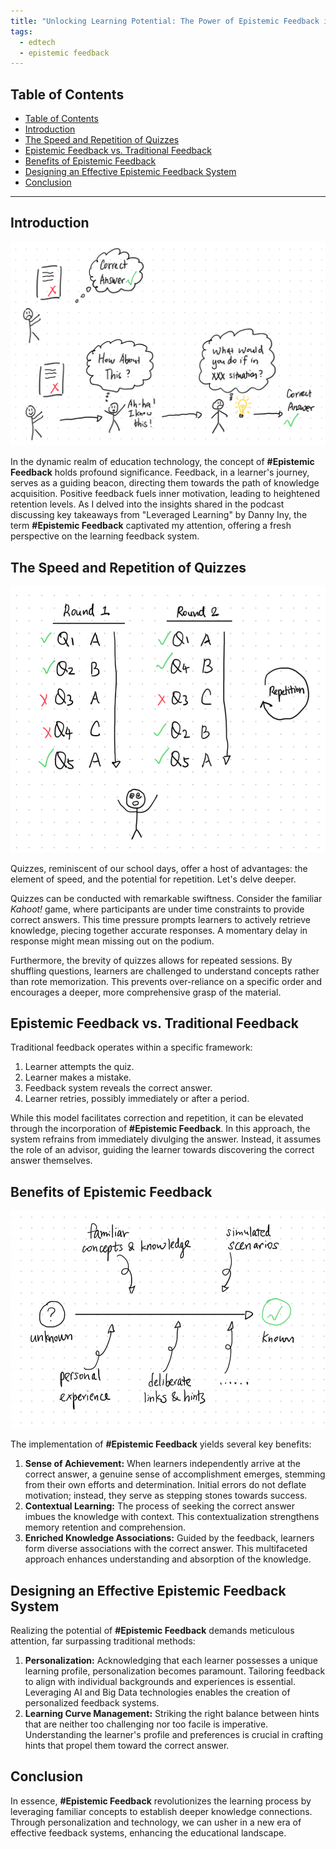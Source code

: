 ```yaml
---
title: "Unlocking Learning Potential: The Power of Epistemic Feedback in Education"
tags:
  - edtech
  - epistemic feedback
---
```


## Table of Contents

- [Table of Contents](#table-of-contents)
- [Introduction](#introduction)
- [The Speed and Repetition of Quizzes](#the-speed-and-repetition-of-quizzes)
- [Epistemic Feedback vs. Traditional Feedback](#epistemic-feedback-vs-traditional-feedback)
- [Benefits of Epistemic Feedback](#benefits-of-epistemic-feedback)
- [Designing an Effective Epistemic Feedback System](#designing-an-effective-epistemic-feedback-system)
- [Conclusion](#conclusion)

---

## Introduction

![](https://github.com/xmliszt/resources/blob/main/blogs/2023-10-15/1.jpeg?raw=true)

In the dynamic realm of education technology, the concept of **#Epistemic Feedback** holds profound significance. Feedback, in a learner's journey, serves as a guiding beacon, directing them towards the path of knowledge acquisition. Positive feedback fuels inner motivation, leading to heightened retention levels. As I delved into the insights shared in the podcast discussing key takeaways from "Leveraged Learning" by Danny Iny, the term **#Epistemic Feedback** captivated my attention, offering a fresh perspective on the learning feedback system.

## The Speed and Repetition of Quizzes

![](https://github.com/xmliszt/resources/blob/main/blogs/2023-10-15/2.jpeg?raw=true)

Quizzes, reminiscent of our school days, offer a host of advantages: the element of speed, and the potential for repetition. Let's delve deeper.

Quizzes can be conducted with remarkable swiftness. Consider the familiar _Kahoot!_ game, where participants are under time constraints to provide correct answers. This time pressure prompts learners to actively retrieve knowledge, piecing together accurate responses. A momentary delay in response might mean missing out on the podium.

Furthermore, the brevity of quizzes allows for repeated sessions. By shuffling questions, learners are challenged to understand concepts rather than rote memorization. This prevents over-reliance on a specific order and encourages a deeper, more comprehensive grasp of the material.

## Epistemic Feedback vs. Traditional Feedback

Traditional feedback operates within a specific framework:

1. Learner attempts the quiz.
2. Learner makes a mistake.
3. Feedback system reveals the correct answer.
4. Learner retries, possibly immediately or after a period.

While this model facilitates correction and repetition, it can be elevated through the incorporation of **#Epistemic Feedback**. In this approach, the system refrains from immediately divulging the answer. Instead, it assumes the role of an advisor, guiding the learner towards discovering the correct answer themselves.

## Benefits of Epistemic Feedback

![](https://github.com/xmliszt/resources/blob/main/blogs/2023-10-15/3.jpeg?raw=true)

The implementation of **#Epistemic Feedback** yields several key benefits:

1. **Sense of Achievement:** When learners independently arrive at the correct answer, a genuine sense of accomplishment emerges, stemming from their own efforts and determination. Initial errors do not deflate motivation; instead, they serve as stepping stones towards success.
2. **Contextual Learning:** The process of seeking the correct answer imbues the knowledge with context. This contextualization strengthens memory retention and comprehension.
3. **Enriched Knowledge Associations:** Guided by the feedback, learners form diverse associations with the correct answer. This multifaceted approach enhances understanding and absorption of the knowledge.

## Designing an Effective Epistemic Feedback System

Realizing the potential of **#Epistemic Feedback** demands meticulous attention, far surpassing traditional methods:

1. **Personalization:** Acknowledging that each learner possesses a unique learning profile, personalization becomes paramount. Tailoring feedback to align with individual backgrounds and experiences is essential. Leveraging AI and Big Data technologies enables the creation of personalized feedback systems.
2. **Learning Curve Management:** Striking the right balance between hints that are neither too challenging nor too facile is imperative. Understanding the learner's profile and preferences is crucial in crafting hints that propel them toward the correct answer.

## Conclusion

In essence, **#Epistemic Feedback** revolutionizes the learning process by leveraging familiar concepts to establish deeper knowledge connections. Through personalization and technology, we can usher in a new era of effective feedback systems, enhancing the educational landscape.
